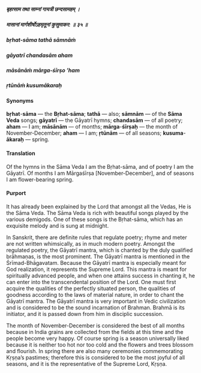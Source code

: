 ##### बृहत्साम तथा साम्नां गायत्री छन्दसामहम् ।
##### मासानां मार्गशीर्षोऽहमृतूनां कुसुमाकर: ॥ ३५ ॥

##### bṛhat-sāma tathā sāmnāṁ
##### gāyatrī chandasām aham
##### māsānāṁ mārga-śīrṣo ’ham
##### ṛtūnāṁ kusumākaraḥ

#### Synonyms

**bṛhat**-**sāma** — the **Bṛhat-sāma**; **tathā** — also; **sāmnām** — of the **Sāma Veda** songs; **gāyatrī** — the Gāyatrī hymns; **chandasām** — of all poetry; **aham** — I am; **māsānām** — of months; **mārga**-**śīrṣaḥ** — the month of November-December; **aham** — I am; **ṛtūnām** — of all seasons; **kusuma**-**ākaraḥ** — spring.

#### Translation

Of the hymns in the Sāma Veda I am the Bṛhat-sāma, and of poetry I am the Gāyatrī. Of months I am Mārgaśīrṣa [November-December], and of seasons I am flower-bearing spring.

#### Purport

It has already been explained by the Lord that amongst all the Vedas, He is the Sāma Veda. The Sāma Veda is rich with beautiful songs played by the various demigods. One of these songs is the Bṛhat-sāma, which has an exquisite melody and is sung at midnight.

In Sanskrit, there are definite rules that regulate poetry; rhyme and meter are not written whimsically, as in much modern poetry. Amongst the regulated poetry, the Gāyatrī mantra, which is chanted by the duly qualified brāhmaṇas, is the most prominent. The Gāyatrī mantra is mentioned in the Śrīmad-Bhāgavatam. Because the Gāyatrī mantra is especially meant for God realization, it represents the Supreme Lord. This mantra is meant for spiritually advanced people, and when one attains success in chanting it, he can enter into the transcendental position of the Lord. One must first acquire the qualities of the perfectly situated person, the qualities of goodness according to the laws of material nature, in order to chant the Gāyatrī mantra. The Gāyatrī mantra is very important in Vedic civilization and is considered to be the sound incarnation of Brahman. Brahmā is its initiator, and it is passed down from him in disciplic succession.

The month of November-December is considered the best of all months because in India grains are collected from the fields at this time and the people become very happy. Of course spring is a season universally liked because it is neither too hot nor too cold and the flowers and trees blossom and flourish. In spring there are also many ceremonies commemorating Kṛṣṇa’s pastimes; therefore this is considered to be the most joyful of all seasons, and it is the representative of the Supreme Lord, Kṛṣṇa.
